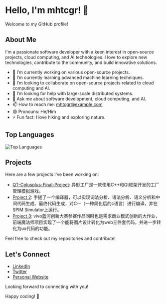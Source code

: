 # Hello, I'm mhtcgr! 👋

Welcome to my GitHub profile!

## About Me

I'm a passionate software developer with a keen interest in open-source projects, cloud computing, and AI technologies. I love to explore new technologies, contribute to the community, and build innovative solutions.

- 🔭 I’m currently working on various open-source projects.
- 🌱 I’m currently learning advanced machine learning techniques.
- 👯 I’m looking to collaborate on open-source projects related to cloud computing and AI.
- 🤔 I’m looking for help with large-scale distributed systems.
- 💬 Ask me about software development, cloud computing, and AI.
- 📫 How to reach me: [mhtcgr@example.com](mailto:mhtcgr@example.com)
- 😄 Pronouns: He/Him
- ⚡ Fun fact: I love hiking and exploring nature.

## Top Languages

![Top Languages](https://github-readme-stats.vercel.app/api/top-langs/?username=mhtcgr&layout=compact&theme=radical)

## Projects

Here are a few projects I've been working on:

- [QT-Cplusplus-Final-Project](https://github.com/mhtcgr/QT-Cplusplus-Final-Project): 异形工厂是一款使用C++和Qt框架开发的工厂管理模拟游戏。
- [Project 2](https://github.com/mhtcgr/ISE_homework): 手搓了一个编译器，可以实现词法分析、语法分析、语义分析和中间代码生成、最终代码生成，对C--（一种简化后的c语言）进行编译，并在 SPIM Simulator上运行。
- [Project 3](https://github.com/mhtcgr/project3): vivo蓝河创新大赛参赛作品同时也是需求商业模式创新的大作业，前端魔法师项目实现了一个能将图片设计转化为web三件套代码，并进一步转化为ux代码的功能。

Feel free to check out my repositories and contribute!

## Let's Connect

- [LinkedIn](https://www.linkedin.com/in/mhtcgr)
- [Twitter](https://twitter.com/mhtcgr)
- [Personal Website](https://mhtcgr.dev)

Looking forward to connecting with you!

Happy coding! 🚀
